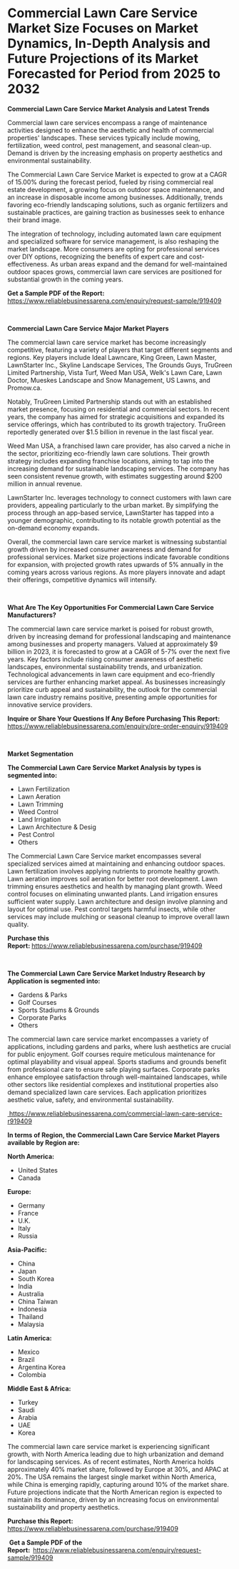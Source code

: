 <p><h1>Commercial Lawn Care Service Market Size Focuses on Market Dynamics, In-Depth Analysis and Future Projections of its Market Forecasted for Period from 2025 to 2032</h1></p><p><strong>Commercial Lawn Care Service Market Analysis and Latest Trends</strong></p>
<p><p>Commercial lawn care services encompass a range of maintenance activities designed to enhance the aesthetic and health of commercial properties' landscapes. These services typically include mowing, fertilization, weed control, pest management, and seasonal clean-up. Demand is driven by the increasing emphasis on property aesthetics and environmental sustainability.</p><p>The Commercial Lawn Care Service Market is expected to grow at a CAGR of 15.00% during the forecast period, fueled by rising commercial real estate development, a growing focus on outdoor space maintenance, and an increase in disposable income among businesses. Additionally, trends favoring eco-friendly landscaping solutions, such as organic fertilizers and sustainable practices, are gaining traction as businesses seek to enhance their brand image.</p><p>The integration of technology, including automated lawn care equipment and specialized software for service management, is also reshaping the market landscape. More consumers are opting for professional services over DIY options, recognizing the benefits of expert care and cost-effectiveness. As urban areas expand and the demand for well-maintained outdoor spaces grows, commercial lawn care services are positioned for substantial growth in the coming years.</p></p>
<p><strong>Get a Sample PDF of the Report:&nbsp;</strong> <a href="https://www.reliablebusinessarena.com/enquiry/request-sample/919409?utm_campaign=3028&utm_medium=2&utm_source=Github&utm_content=ia&utm_term=16042025&utm_id=commercial-lawn-care-service">https://www.reliablebusinessarena.com/enquiry/request-sample/919409</a></p>
<p>&nbsp;</p>
<p><strong>Commercial Lawn Care Service Major Market Players</strong></p>
<p><p>The commercial lawn care service market has become increasingly competitive, featuring a variety of players that target different segments and regions. Key players include Ideal Lawncare, King Green, Lawn Master, LawnStarter Inc., Skyline Landscape Services, The Grounds Guys, TruGreen Limited Partnership, Vista Turf, Weed Man USA, Welk's Lawn Care, Lawn Doctor, Mueskes Landscape and Snow Management, US Lawns, and Promow.ca.</p><p>Notably, TruGreen Limited Partnership stands out with an established market presence, focusing on residential and commercial sectors. In recent years, the company has aimed for strategic acquisitions and expanded its service offerings, which has contributed to its growth trajectory. TruGreen reportedly generated over $1.5 billion in revenue in the last fiscal year.</p><p>Weed Man USA, a franchised lawn care provider, has also carved a niche in the sector, prioritizing eco-friendly lawn care solutions. Their growth strategy includes expanding franchise locations, aiming to tap into the increasing demand for sustainable landscaping services. The company has seen consistent revenue growth, with estimates suggesting around $200 million in annual revenue.</p><p>LawnStarter Inc. leverages technology to connect customers with lawn care providers, appealing particularly to the urban market. By simplifying the process through an app-based service, LawnStarter has tapped into a younger demographic, contributing to its notable growth potential as the on-demand economy expands.</p><p>Overall, the commercial lawn care service market is witnessing substantial growth driven by increased consumer awareness and demand for professional services. Market size projections indicate favorable conditions for expansion, with projected growth rates upwards of 5% annually in the coming years across various regions. As more players innovate and adapt their offerings, competitive dynamics will intensify.</p></p>
<p>&nbsp;</p>
<p><strong>What Are The Key Opportunities For Commercial Lawn Care Service Manufacturers?</strong></p>
<p><p>The commercial lawn care service market is poised for robust growth, driven by increasing demand for professional landscaping and maintenance among businesses and property managers. Valued at approximately $9 billion in 2023, it is forecasted to grow at a CAGR of 5-7% over the next five years. Key factors include rising consumer awareness of aesthetic landscapes, environmental sustainability trends, and urbanization. Technological advancements in lawn care equipment and eco-friendly services are further enhancing market appeal. As businesses increasingly prioritize curb appeal and sustainability, the outlook for the commercial lawn care industry remains positive, presenting ample opportunities for innovative service providers.</p></p>
<p><strong>Inquire or Share Your Questions If Any Before Purchasing This Report:</strong> <a href="https://www.reliablebusinessarena.com/enquiry/pre-order-enquiry/919409?utm_campaign=3028&utm_medium=2&utm_source=Github&utm_content=ia&utm_term=16042025&utm_id=commercial-lawn-care-service">https://www.reliablebusinessarena.com/enquiry/pre-order-enquiry/919409</a></p>
<p>&nbsp;</p>
<p><strong>Market Segmentation</strong></p>
<p><strong>The Commercial Lawn Care Service Market Analysis by types is segmented into:</strong></p>
<p><ul><li>Lawn Fertilization</li><li>Lawn Aeration</li><li>Lawn Trimming</li><li>Weed Control</li><li>Land Irrigation</li><li>Lawn Architecture & Desig</li><li>Pest Control</li><li>Others</li></ul></p>
<p><p>The Commercial Lawn Care Service market encompasses several specialized services aimed at maintaining and enhancing outdoor spaces. Lawn fertilization involves applying nutrients to promote healthy growth. Lawn aeration improves soil aeration for better root development. Lawn trimming ensures aesthetics and health by managing plant growth. Weed control focuses on eliminating unwanted plants. Land irrigation ensures sufficient water supply. Lawn architecture and design involve planning and layout for optimal use. Pest control targets harmful insects, while other services may include mulching or seasonal cleanup to improve overall lawn quality.</p></p>
<p><strong>Purchase this Report:&nbsp;</strong><a href="https://www.reliablebusinessarena.com/purchase/919409?utm_campaign=3028&utm_medium=2&utm_source=Github&utm_content=ia&utm_term=16042025&utm_id=commercial-lawn-care-service">https://www.reliablebusinessarena.com/purchase/919409</a></p>
<p>&nbsp;</p>
<p><strong>The Commercial Lawn Care Service Market Industry Research by Application is segmented into:</strong></p>
<p><ul><li>Gardens & Parks</li><li>Golf Courses</li><li>Sports Stadiums & Grounds</li><li>Corporate Parks</li><li>Others</li></ul></p>
<p><p>The commercial lawn care service market encompasses a variety of applications, including gardens and parks, where lush aesthetics are crucial for public enjoyment. Golf courses require meticulous maintenance for optimal playability and visual appeal. Sports stadiums and grounds benefit from professional care to ensure safe playing surfaces. Corporate parks enhance employee satisfaction through well-maintained landscapes, while other sectors like residential complexes and institutional properties also demand specialized lawn care services. Each application prioritizes aesthetic value, safety, and environmental sustainability.</p></p>
<p><a href="https://www.reliablebusinessarena.com/commercial-lawn-care-service-r919409?utm_campaign=3028&utm_medium=2&utm_source=Github&utm_content=ia&utm_term=16042025&utm_id=commercial-lawn-care-service">&nbsp;https://www.reliablebusinessarena.com/commercial-lawn-care-service-r919409</a></p>
<p><strong>In terms of Region, the Commercial Lawn Care Service Market Players available by Region are:</strong></p>
<p>
    <p> <strong> North America: </strong>
        <ul>
            <li>United States</li>
            <li>Canada</li>
        </ul>
        </p> 
    <p> <strong> Europe: </strong>
        <ul>
            <li>Germany</li>
            <li>France</li>
            <li>U.K.</li>
            <li>Italy</li>
            <li>Russia</li>
        </ul>
        </p> 
    <p> <strong> Asia-Pacific: </strong>
        <ul>
            <li>China</li>
            <li>Japan</li>
            <li>South Korea</li>
            <li>India</li>
            <li>Australia</li>
            <li>China Taiwan</li>
            <li>Indonesia</li>
            <li>Thailand</li>
            <li>Malaysia</li>
        </ul>
        </p> 
    <p> <strong> Latin America: </strong>
        <ul>
            <li>Mexico</li>
            <li>Brazil</li>
            <li>Argentina Korea</li>
            <li>Colombia</li>
        </ul>
        </p> 
    <p> <strong> Middle East & Africa: </strong>
        <ul>
            <li>Turkey</li>
            <li>Saudi</li>
            <li>Arabia</li>
            <li>UAE</li>
            <li>Korea</li>
        </ul>
    </p>
    </p>
<p><p>The commercial lawn care service market is experiencing significant growth, with North America leading due to high urbanization and demand for landscaping services. As of recent estimates, North America holds approximately 40% market share, followed by Europe at 30%, and APAC at 20%. The USA remains the largest single market within North America, while China is emerging rapidly, capturing around 10% of the market share. Future projections indicate that the North American region is expected to maintain its dominance, driven by an increasing focus on environmental sustainability and property aesthetics.</p></p>
<p><strong>Purchase this Report: </strong><a href="https://www.reliablebusinessarena.com/purchase/919409?utm_campaign=3028&utm_medium=2&utm_source=Github&utm_content=ia&utm_term=16042025&utm_id=commercial-lawn-care-service">https://www.reliablebusinessarena.com/purchase/919409</a></p>
<p>&nbsp;<strong>Get a Sample PDF of the Report:&nbsp;&nbsp;</strong><a href="https://www.reliablebusinessarena.com/enquiry/request-sample/919409?utm_campaign=3028&utm_medium=2&utm_source=Github&utm_content=ia&utm_term=16042025&utm_id=commercial-lawn-care-service">https://www.reliablebusinessarena.com/enquiry/request-sample/919409</a></p>
<p><strong></strong></p>
<p><p></p><p></p><p></p></p>